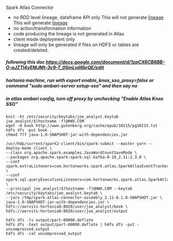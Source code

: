 Spark Atlas Connector
 - no RDD level lineage, dataframe API only
    This will not generate [lineage](https://github.com/dbist/workshops/blob/master/spark/java/src/main/java/org/apache/spark/examples/JavaWordCount.java#L54)
    This will generate [lineage](https://github.com/dbist/workshops/blob/master/spark/java/src/main/java/org/apache/spark/examples/JavaWordCountSaveMode.java#L61-L63)
 - no action/transformation information
 - code producing the lineage is not generated in Atlas
 - client mode deployment only
 - lineage will only be generated if files on HDFS or tables are created/deleted.

##### following this doc https://docs.google.com/document/d/1zpCX6CB6BB-O-aJZTl4yEMJMt-3c9-T_0SmLvd6brQE/edit
##### hortonia machine, run with export enable_knox_sso_proxy=false or command "sudo ambari-server setup-sso" and then say no
##### in atlas ambari config, turn off proxy by unchecking "Enable Atlas Knox SSO" 

```
knit -kt /etc/security/keytabs/joe_analyst.keytab joe_analyst/$(hostname -f)@HWX.COM
wget -O book http://www.gutenberg.org/cache/epub/16215/pg16215.txt
hdfs dfs -put book .
chmod 777 java-1.0-SNAPSHOT-jar-with-dependencies.jar
```
```
/usr/hdp/current/spark2-client/bin/spark-submit --master yarn --deploy-mode client \
--class org.apache.spark.examples.JavaWordCountSaveMode \
--packages org.apache.spark:spark-sql-kafka-0-10_2.11:2.3.0 \
--conf spark.extraListeners=com.hortonworks.spark.atlas.SparkAtlasEventTracker \
--conf spark.sql.queryExecutionListeners=com.hortonworks.spark.atlas.SparkAtlasEventTracker  \
--principal joe_analyst/$(hostname -f)@HWX.COM --keytab /etc/security/keytabs/joe_analyst.keytab \
--jars /tmp/spark-atlas-connector-assembly_2.11-0.1.0-SNAPSHOT.jar \
java-1.0-SNAPSHOT-jar-with-dependencies.jar \
hdfs://aervits-hortonia0:8020/user/joe_analyst/book \
hdfs://aervits-hortonia0:8020/user/joe_analyst/output
```

```
hdfs dfs -ls output/part-00000.deflate
hdfs dfs -text output/part-00000.deflate | hdfs dfs -put - uncompressed_output
hdfs dfs -cat uncompressed_output
```
